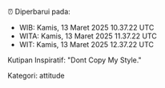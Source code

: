 ⏰ Diperbarui pada:
- WIB: Kamis, 13 Maret 2025 10.37.22 UTC
- WITA: Kamis, 13 Maret 2025 11.37.22 UTC
- WIT: Kamis, 13 Maret 2025 12.37.22 UTC

Kutipan Inspiratif:
"Dont Copy My Style."


Kategori: attitude

